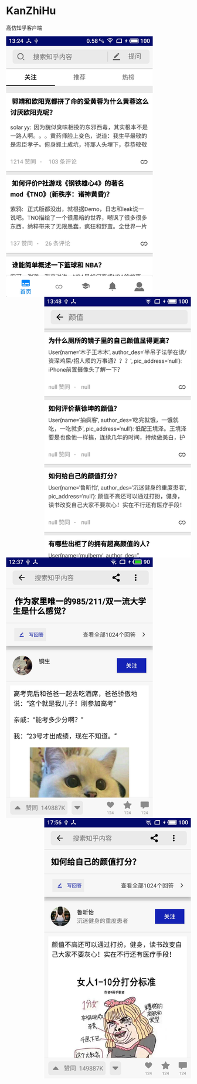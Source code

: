 # KanZhiHu
高仿知乎客户端

 <img src="./Img/推荐页示例.jpg" width = "400" alt="推荐页示例" align=left />
 
 <img src="./Img/搜索页示例.jpg" width = "400" alt="搜索页示例" align=right />
 
 <img src="./Img/答案页示例1.jpg" width = "400" alt="答案页示例1" align=left />
 
 <img src="./Img/答案页示例3.jpg" width = "400" alt="答案页示例3" align=right />

